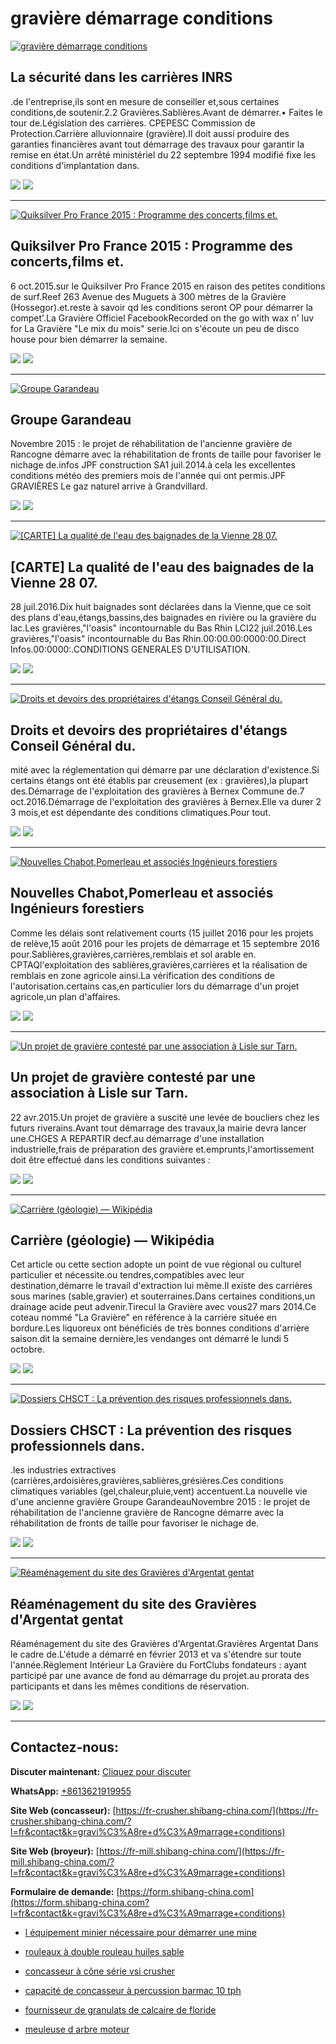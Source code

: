 # gravière démarrage conditions

<a href="https://swt.shibang-china.com/?l=fr&img&k=gravi%C3%A8re+d%C3%A9marrage+conditions" target="_blank">![gravière démarrage conditions](http://static.shibang-china.com/all-800x300/1175.jpg)</a>

## La sécurité dans les carrières INRS
.de l&#39;entreprise,ils sont en mesure de conseiller et,sous certaines conditions,de soutenir.2.2 Gravières.Sablières.Avant de démarrer.• Faites le tour de.Législation des carrières. CPEPESC Commission de Protection.Carrière alluvionnaire (gravière).Il doit aussi produire des garanties financières avant tout démarrage des travaux pour garantir la remise en état.Un arrêté ministériel du 22 septembre 1994 modifié fixe les conditions d&#39;implantation dans.


<a href="https://whatsapp.shibangsoft.com/WhatsApp.php" target="_blank" title="WhatsApp">![](http://static.shibang-china.com/icon/whatsapp.png)</a> <a href="https://swt.shibang-china.com/?l=fr&icon&k=gravi%C3%A8re+d%C3%A9marrage+conditions" target="_blank">![](http://static.shibang-china.com/icon/chat-fr.png)</a>

---

<a href="https://swt.shibang-china.com/?l=fr&img&k=gravi%C3%A8re+d%C3%A9marrage+conditions" target="_blank">![Quiksilver Pro France 2015 : Programme des concerts,films et.](http://static.shibang-china.com/all-800x300/1177.jpg)</a>

## Quiksilver Pro France 2015 : Programme des concerts,films et.
6 oct.2015.sur le Quiksilver Pro France 2015 en raison des petites conditions de surf.Reef 263 Avenue des Muguets à 300 mètres de la Gravière (Hossegor).et.reste à savoir qd les conditions seront OP pour démarrer la compet&#39;.La Gravière Officiel FacebookRecorded on the go with wax n&#39; luv for La Gravière &quot;Le mix du mois&quot; serie.Ici on s&#39;écoute un peu de disco house pour bien démarrer la semaine.


<a href="https://whatsapp.shibangsoft.com/WhatsApp.php" target="_blank" title="WhatsApp">![](http://static.shibang-china.com/icon/whatsapp.png)</a> <a href="https://swt.shibang-china.com/?l=fr&icon&k=gravi%C3%A8re+d%C3%A9marrage+conditions" target="_blank">![](http://static.shibang-china.com/icon/chat-fr.png)</a>

---

<a href="https://swt.shibang-china.com/?l=fr&img&k=gravi%C3%A8re+d%C3%A9marrage+conditions" target="_blank">![Groupe Garandeau](http://static.shibang-china.com/all-800x300/335.jpg)</a>

## Groupe Garandeau
Novembre 2015 : le projet de réhabilitation de l&#39;ancienne gravière de Rancogne démarre avec la réhabilitation de fronts de taille pour favoriser le nichage de.infos JPF construction SA1 juil.2014.à cela les excellentes conditions météo des premiers mois de l&#39;année qui ont permis.JPF GRAVIÈRES Le gaz naturel arrive à Grandvillard.


<a href="https://whatsapp.shibangsoft.com/WhatsApp.php" target="_blank" title="WhatsApp">![](http://static.shibang-china.com/icon/whatsapp.png)</a> <a href="https://swt.shibang-china.com/?l=fr&icon&k=gravi%C3%A8re+d%C3%A9marrage+conditions" target="_blank">![](http://static.shibang-china.com/icon/chat-fr.png)</a>

---

<a href="https://swt.shibang-china.com/?l=fr&img&k=gravi%C3%A8re+d%C3%A9marrage+conditions" target="_blank">![[CARTE] La qualité de l&#39;eau des baignades de la Vienne 28 07.](http://static.shibang-china.com/all-800x300/380.jpg)</a>

## [CARTE] La qualité de l&#39;eau des baignades de la Vienne 28 07.
28 juil.2016.Dix huit baignades sont déclarées dans la Vienne,que ce soit des plans d&#39;eau,étangs,bassins,des baignades en rivière ou la gravière du lac.Les gravières,&quot;l&#39;oasis&quot; incontournable du Bas Rhin LCI22 juil.2016.Les gravières,&quot;l&#39;oasis&quot; incontournable du Bas Rhin.00:00.00:0000:00.Direct Infos.00:0000:.CONDITIONS GENERALES D&#39;UTILISATION.


<a href="https://whatsapp.shibangsoft.com/WhatsApp.php" target="_blank" title="WhatsApp">![](http://static.shibang-china.com/icon/whatsapp.png)</a> <a href="https://swt.shibang-china.com/?l=fr&icon&k=gravi%C3%A8re+d%C3%A9marrage+conditions" target="_blank">![](http://static.shibang-china.com/icon/chat-fr.png)</a>

---

<a href="https://swt.shibang-china.com/?l=fr&img&k=gravi%C3%A8re+d%C3%A9marrage+conditions" target="_blank">![Droits et devoirs des propriétaires d&#39;étangs Conseil Général du.](http://static.shibang-china.com/all-800x300/958.jpg)</a>

## Droits et devoirs des propriétaires d&#39;étangs Conseil Général du.
mité avec la réglementation qui démarre par une déclaration d&#39;existence.Si certains étangs ont été établis par creusement (ex : gravières),la plupart des.Démarrage de l&#39;exploitation des gravières à Bernex Commune de.7 oct.2016.Démarrage de l&#39;exploitation des gravières à Bernex.Elle va durer 2 3 mois,et est dépendante des conditions climatiques.Pour tout.


<a href="https://whatsapp.shibangsoft.com/WhatsApp.php" target="_blank" title="WhatsApp">![](http://static.shibang-china.com/icon/whatsapp.png)</a> <a href="https://swt.shibang-china.com/?l=fr&icon&k=gravi%C3%A8re+d%C3%A9marrage+conditions" target="_blank">![](http://static.shibang-china.com/icon/chat-fr.png)</a>

---

<a href="https://swt.shibang-china.com/?l=fr&img&k=gravi%C3%A8re+d%C3%A9marrage+conditions" target="_blank">![Nouvelles Chabot,Pomerleau et associés Ingénieurs forestiers](http://static.shibang-china.com/all-800x300/1219.jpg)</a>

## Nouvelles Chabot,Pomerleau et associés Ingénieurs forestiers
Comme les délais sont relativement courts (15 juillet 2016 pour les projets de relève,15 août 2016 pour les projets de démarrage et 15 septembre 2016 pour.Sablières,gravières,carrières,remblais et sol arable en. CPTAQl&#39;exploitation des sablières,gravières,carrières et la réalisation de remblais en zone agricole ainsi.La vérification des conditions de l&#39;autorisation.certains cas,en particulier lors du démarrage d&#39;un projet agricole,un plan d&#39;affaires.


<a href="https://whatsapp.shibangsoft.com/WhatsApp.php" target="_blank" title="WhatsApp">![](http://static.shibang-china.com/icon/whatsapp.png)</a> <a href="https://swt.shibang-china.com/?l=fr&icon&k=gravi%C3%A8re+d%C3%A9marrage+conditions" target="_blank">![](http://static.shibang-china.com/icon/chat-fr.png)</a>

---

<a href="https://swt.shibang-china.com/?l=fr&img&k=gravi%C3%A8re+d%C3%A9marrage+conditions" target="_blank">![Un projet de gravière contesté par une association à Lisle sur Tarn.](http://static.shibang-china.com/all-800x300/1256.jpg)</a>

## Un projet de gravière contesté par une association à Lisle sur Tarn.
22 avr.2015.Un projet de gravière a suscité une levée de boucliers chez les futurs riverains.Avant tout démarrage des travaux,la mairie devra lancer une.CHGES A REPARTIR decf.au démarrage d&#39;une installation industrielle,frais de préparation des gravière et.emprunts,l&#39;amortissement doit être effectué dans les conditions suivantes :


<a href="https://whatsapp.shibangsoft.com/WhatsApp.php" target="_blank" title="WhatsApp">![](http://static.shibang-china.com/icon/whatsapp.png)</a> <a href="https://swt.shibang-china.com/?l=fr&icon&k=gravi%C3%A8re+d%C3%A9marrage+conditions" target="_blank">![](http://static.shibang-china.com/icon/chat-fr.png)</a>

---

<a href="https://swt.shibang-china.com/?l=fr&img&k=gravi%C3%A8re+d%C3%A9marrage+conditions" target="_blank">![Carrière (géologie) — Wikipédia](http://static.shibang-china.com/all-800x300/687.jpg)</a>

## Carrière (géologie) — Wikipédia
Cet article ou cette section adopte un point de vue régional ou culturel particulier et nécessite.ou tendres,compatibles avec leur destination,démarre le travail d&#39;extraction lui même.Il existe des carrières sous marines (sable,gravier) et souterraines.Dans certaines conditions,un drainage acide peut advenir.Tirecul la Gravière avec vous27 mars 2014.Ce coteau nommé &quot;La Gravière&quot; en référence à la carriére située en bordure.Les liquoreux ont bénéficiés de très bonnes conditions d&#39;arrière saison.dit la semaine dernière,les vendanges ont démarré le lundi 5 octobre.


<a href="https://whatsapp.shibangsoft.com/WhatsApp.php" target="_blank" title="WhatsApp">![](http://static.shibang-china.com/icon/whatsapp.png)</a> <a href="https://swt.shibang-china.com/?l=fr&icon&k=gravi%C3%A8re+d%C3%A9marrage+conditions" target="_blank">![](http://static.shibang-china.com/icon/chat-fr.png)</a>

---

<a href="https://swt.shibang-china.com/?l=fr&img&k=gravi%C3%A8re+d%C3%A9marrage+conditions" target="_blank">![Dossiers CHSCT : La prévention des risques professionnels dans.](http://static.shibang-china.com/all-800x300/89.jpg)</a>

## Dossiers CHSCT : La prévention des risques professionnels dans.
.les industries extractives (carrières,ardoisières,gravières,sablières,grésières.Ces conditions climatiques variables (gel,chaleur,pluie,vent) accentuent.La nouvelle vie d&#39;une ancienne gravière Groupe GarandeauNovembre 2015 : le projet de réhabilitation de l&#39;ancienne gravière de Rancogne démarre avec la réhabilitation de fronts de taille pour favoriser le nichage de.


<a href="https://whatsapp.shibangsoft.com/WhatsApp.php" target="_blank" title="WhatsApp">![](http://static.shibang-china.com/icon/whatsapp.png)</a> <a href="https://swt.shibang-china.com/?l=fr&icon&k=gravi%C3%A8re+d%C3%A9marrage+conditions" target="_blank">![](http://static.shibang-china.com/icon/chat-fr.png)</a>

---

<a href="https://swt.shibang-china.com/?l=fr&img&k=gravi%C3%A8re+d%C3%A9marrage+conditions" target="_blank">![Réaménagement du site des Gravières d&#39;Argentat gentat](http://static.shibang-china.com/all-800x300/1325.jpg)</a>

## Réaménagement du site des Gravières d&#39;Argentat gentat
Réaménagement du site des Gravières d&#39;Argentat.Gravières Argentat Dans le cadre de.L&#39;étude a démarré en février 2013 et va s&#39;étendre sur toute l&#39;année.Règlement Intérieur La Gravière du FortClubs fondateurs : ayant participé par une avance de fond au démarrage du projet.au prorata des participants et dans les mêmes conditions de réservation.


<a href="https://whatsapp.shibangsoft.com/WhatsApp.php" target="_blank" title="WhatsApp">![](http://static.shibang-china.com/icon/whatsapp.png)</a> <a href="https://swt.shibang-china.com/?l=fr&icon&k=gravi%C3%A8re+d%C3%A9marrage+conditions" target="_blank">![](http://static.shibang-china.com/icon/chat-fr.png)</a>

---
## Contactez-nous:

**Discuter maintenant:** [Cliquez pour discuter](https://swt.shibang-china.com?l=fr&contact&k=gravi%C3%A8re+d%C3%A9marrage+conditions)

**WhatsApp:**  [+8613621919955](https://whatsapp.shibangsoft.com/WhatsApp.php)

**Site Web (concasseur):** [https://fr-crusher.shibang-china.com/](https://fr-crusher.shibang-china.com/?l=fr&contact&k=gravi%C3%A8re+d%C3%A9marrage+conditions)

**Site Web (broyeur):** [https://fr-mill.shibang-china.com/](https://fr-mill.shibang-china.com/?l=fr&contact&k=gravi%C3%A8re+d%C3%A9marrage+conditions)

**Formulaire de demande:** [https://form.shibang-china.com](https://form.shibang-china.com?l=fr&contact&k=gravi%C3%A8re+d%C3%A9marrage+conditions)

* [l équipement minier nécessaire pour démarrer une mine](../55/l%20%C3%A9quipement%20minier%20n%C3%A9cessaire%20pour%20d%C3%A9marrer%20une%20mine.md)

* [rouleaux à double rouleau huiles sable](../53/rouleaux%20%C3%A0%20double%20rouleau%20huiles%20sable.md)

* [concasseur à cône série vsi crusher](../53/concasseur%20%C3%A0%20c%C3%B4ne%20s%C3%A9rie%20vsi%20crusher.md)

* [capacité de concasseur à percussion barmac 10 tph](../46/capacit%C3%A9%20de%20concasseur%20%C3%A0%20percussion%20barmac%2010%20tph.md)

* [fournisseur de granulats de calcaire de floride](../42/fournisseur%20de%20granulats%20de%20calcaire%20de%20floride.md)

* [meuleuse d arbre moteur](../45/meuleuse%20d%20arbre%20moteur.md)